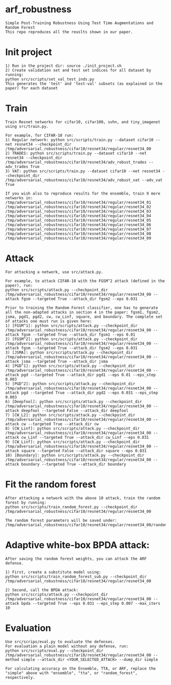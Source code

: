 # arf_robustness
    Simple Post-Training Robustness Using Test Time Augmentations and Random Forest
    This repo reproduces all the reuslts shown in our paper.

# Init project

    1) Run in the project dir: source ./init_project.sh
    2) Create validation set and test set indices for all dataset by running:
    python src/scripts/set_val_test_inds.py
    This generates the 'test' and 'test-val' subsets (as explained in the paper) for each dataset

# Train
    Train Resnet networks for cifar10, cifar100, svhn, and tiny_imagenet using src/train.py.
    
    For example, for CIFAR-10 run:
    1) Regular network: python src/scripts/train.py --dataset cifar10 --net resnet34 --checkpoint_dir /tmp/adversarial_robustness/cifar10/resnet34/regular/resnet34_00
    2) TRADES: python src/scripts/train.py --dataset cifar10 --net resnet34 --checkpoint_dir /tmp/adversarial_robustness/cifar10/resnet34/adv_robust_trades --adv_trades True
    3) VAT: python src/scripts/train.py --dataset cifar10 --net resnet34 --checkpoint_dir /tmp/adversarial_robustness/cifar10/resnet34/adv_robust_vat --adv_vat True

    If you wish also to reproduce results for the ensemble, train 9 more networks in: 
    /tmp/adversarial_robustness/cifar10/resnet34/regular/resnet34_01
    /tmp/adversarial_robustness/cifar10/resnet34/regular/resnet34_02
    /tmp/adversarial_robustness/cifar10/resnet34/regular/resnet34_03
    /tmp/adversarial_robustness/cifar10/resnet34/regular/resnet34_04
    /tmp/adversarial_robustness/cifar10/resnet34/regular/resnet34_05
    /tmp/adversarial_robustness/cifar10/resnet34/regular/resnet34_06
    /tmp/adversarial_robustness/cifar10/resnet34/regular/resnet34_07
    /tmp/adversarial_robustness/cifar10/resnet34/regular/resnet34_08
    /tmp/adversarial_robustness/cifar10/resnet34/regular/resnet34_09

# Attack
    For attacking a network, use src/attack.py.
    
    For example, to attack CIFAR-10 with the FGSM^2 attack (defined in the paper), run:
    python src/scripts/attack.py --checkpoint_dir /tmp/adversarial_robustness/cifar10/resnet34/regular/resnet34_00 --attack fgsm --targeted True --attack_dir fgsm2 --eps 0.031

    Prior to training the Random Forest classifier, one has to generate all the non-adapted attacks in section 4 in the paper: fgsm1, fgsm2, jsma, pgd1, pgd2, cw, cw_Linf, square, and boundary. The complete set of attacks one must run is given here:
    1) [FGSM^1]: python src/scripts/attack.py --checkpoint_dir /tmp/adversarial_robustness/cifar10/resnet34/regular/resnet34_00 --attack fgsm --targeted True --attack_dir fgsm1 --eps 0.01
    2) [FGSM^2]: python src/scripts/attack.py --checkpoint_dir /tmp/adversarial_robustness/cifar10/resnet34/regular/resnet34_00 --attack fgsm --targeted True --attack_dir fgsm2 --eps 0.031
    3) [JSMA]: python src/scripts/attack.py --checkpoint_dir /tmp/adversarial_robustness/cifar10/resnet34/regular/resnet34_00 --attack jsma --targeted True --attack_dir jsma
    4) [PGD^1]: python src/scripts/attack.py --checkpoint_dir /tmp/adversarial_robustness/cifar10/resnet34/regular/resnet34_00 --attack pgd --targeted True --attack_dir pgd1 --eps 0.01 --eps_step 0.003
    5) [PGD^2]: python src/scripts/attack.py --checkpoint_dir /tmp/adversarial_robustness/cifar10/resnet34/regular/resnet34_00 --attack pgd --targeted True --attack_dir pgd2 --eps 0.031 --eps_step 0.003
    6) [Deepfool]: python src/scripts/attack.py --checkpoint_dir /tmp/adversarial_robustness/cifar10/resnet34/regular/resnet34_00 --attack deepfool --targeted False --attack_dir deepfool
    7) [CW_L2]: python src/scripts/attack.py --checkpoint_dir /tmp/adversarial_robustness/cifar10/resnet34/regular/resnet34_00 --attack cw --targeted True --attack_dir cw
    8) [CW_Linf]: python src/scripts/attack.py --checkpoint_dir /tmp/adversarial_robustness/cifar10/resnet34/regular/resnet34_00 --attack cw_Linf --targeted True --attack_dir cw_Linf --eps 0.031
    9) [CW_Linf]: python src/scripts/attack.py --checkpoint_dir /tmp/adversarial_robustness/cifar10/resnet34/regular/resnet34_00 --attack square --targeted False --attack_dir square --eps 0.031
    10) [Boundary]: python src/scripts/attack.py --checkpoint_dir /tmp/adversarial_robustness/cifar10/resnet34/regular/resnet34_00 --attack boundary --targeted True --attack_dir boundary


# Fit the random forest
    After attacking a network with the above 10 attack, train the random forest by running:
    python src/scripts/train_random_forest.py --checkpoint_dir /tmp/adversarial_robustness/cifar10/resnet34/regular/resnet34_00
    
    The random forest parameters will be saved under:
    /tmp/adversarial_robustness/cifar10/resnet34/regular/resnet34_00/random_forest/random_forest_classifier.pkl
    

# Adaptive white-box BPDA attack:
    After saving the random forest weights, you can attack the ARF defense.
    
    1) First, create a substitute model using:
    python src/scripts/train_random_forest_sub.py --checkpoint_dir /tmp/adversarial_robustness/cifar10/resnet34/regular/resnet34_00
    
    2) Second, call the BPDA attack:
    python src/scripts/attack.py --checkpoint_dir /tmp/adversarial_robustness/cifar10/resnet34/regular/resnet34_00 --attack bpda --targeted True --eps 0.031 --eps_step 0.007 --max_iters 10
    
# Evaluation
    Use src/scrips/eval.py to evaluate the defenses.
    For evaluation a plain model without any defense, run:
    python src/scripts/eval.py --checkpoint_dir /tmp/adversarial_robustness/cifar10/resnet34/regular/resnet34_00 --method simple --attack_dir <YOUR_SELECTED_ATTACK> --dump_dir simple
    
    For calculating accuracy on the Ensemble, TTA, or ARF, replace the "simple" above with "ensemble", "tta", or "random_forest", respectively.

